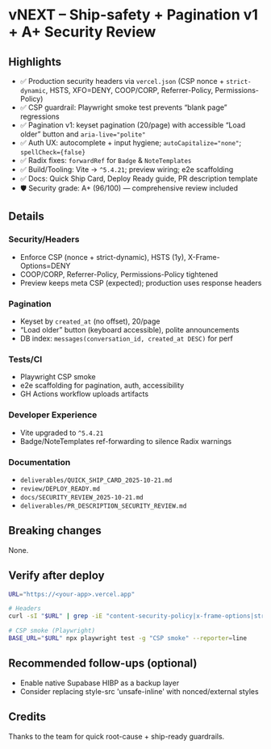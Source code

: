 # vNEXT – Ship-safety + Pagination v1 + A+ Security Review


## Highlights

- ✅ Production security headers via `vercel.json` (CSP nonce + `strict-dynamic`, HSTS, XFO=DENY, COOP/CORP, Referrer-Policy, Permissions-Policy)
- ✅ CSP guardrail: Playwright smoke test prevents “blank page” regressions
- ✅ Pagination v1: keyset pagination (20/page) with accessible “Load older” button and `aria-live="polite"`
- ✅ Auth UX: autocomplete + input hygiene; `autoCapitalize="none"`; `spellCheck={false}`
- ✅ Radix fixes: `forwardRef` for `Badge` & `NoteTemplates`
- ✅ Build/Tooling: Vite → `^5.4.21`; preview wiring; e2e scaffolding
- ✅ Docs: Quick Ship Card, Deploy Ready guide, PR description template
- 🛡️ Security grade: A+ (96/100) — comprehensive review included

## Details

### Security/Headers

- Enforce CSP (nonce + strict-dynamic), HSTS (1y), X-Frame-Options=DENY
- COOP/CORP, Referrer-Policy, Permissions-Policy tightened
- Preview keeps meta CSP (expected); production uses response headers

### Pagination

- Keyset by `created_at` (no offset), 20/page
- “Load older” button (keyboard accessible), polite announcements
- DB index: `messages(conversation_id, created_at DESC)` for perf

### Tests/CI

- Playwright CSP smoke
- e2e scaffolding for pagination, auth, accessibility
- GH Actions workflow uploads artifacts

### Developer Experience

- Vite upgraded to `^5.4.21`
- Badge/NoteTemplates ref-forwarding to silence Radix warnings

### Documentation

- `deliverables/QUICK_SHIP_CARD_2025-10-21.md`
- `review/DEPLOY_READY.md`
- `docs/SECURITY_REVIEW_2025-10-21.md`
- `deliverables/PR_DESCRIPTION_SECURITY_REVIEW.md`

## Breaking changes

None.

## Verify after deploy

```bash
URL="https://<your-app>.vercel.app"

# Headers
curl -sI "$URL" | grep -iE "content-security-policy|x-frame-options|strict-transport-security|cross-origin-opener-policy|cross-origin-resource-policy|referrer-policy|permissions-policy"

# CSP smoke (Playwright)
BASE_URL="$URL" npx playwright test -g "CSP smoke" --reporter=line
```

## Recommended follow-ups (optional)

- Enable native Supabase HIBP as a backup layer
- Consider replacing style-src 'unsafe-inline' with nonced/external styles

## Credits

Thanks to the team for quick root-cause + ship-ready guardrails.
